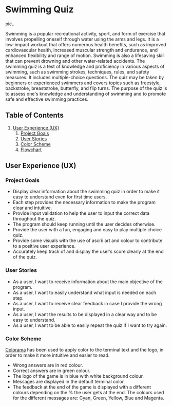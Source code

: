 # Swimming Quiz

pic..

Swimming is a popular recreational activity, sport, and form of exercise that involves propelling oneself through water using the arms and legs. It is a low-impact workout that offers numerous health benefits, such as improved cardiovascular health, increased muscular strength and endurance, and enhanced flexibility and range of motion. Swimming is also a lifesaving skill that can prevent drowning and other water-related accidents.
The swimming quiz is a test of knowledge and proficiency in various aspects of swimming, such as swimming strokes, techniques, rules, and safety measures. It includes multiple-choice questions. The quiz may be taken by beginners or experienced swimmers and covers topics such as freestyle, backstroke, breaststroke, butterfly, and flip turns. The purpose of the quiz is to assess one's knowledge and understanding of swimming and to promote safe and effective swimming practices.

## Table of Contents
1. [User Experience (UX)](#user-experience-UX)
    1. [Project Goals](#project-goals)
    2. [User Stories](#user-stories)
    3. [Color Scheme](#color-scheme)
    5. [Flowchart](#flowchart)


## User Experience (UX)

### Project Goals

* Display clear information about the swimming quiz in order to make it easy to understand even for first time users.
* Each step provides the necessary information to make the program clear and intuitive.
* Provide input validation to help the user to input the correct data throughout the quiz.
* The program should keep running until the user decides otherwise.
* Provide the user with a fun, engaging and easy to play multiple choice quiz.
* Provide some visuals with the use of ascrii art and colour to contribute to a positive user experience.
* Accurately keep track of and display the user’s score clearly at the end of the quiz. 

### User Stories

* As a user, I want to receive information about the main objective of the program.
* As a user, I want to easily understand what input is needed on each step.
* As a user, I want to receive clear feedback in case I provide the wrong input.
* As a user, I want the results to be displayed in a clear way and to be easy to understand.
* As a user, I want to be able to easily repeat the quiz if I want to try again.

### Color Scheme

[Colorama](https://pypi.org/project/colorama/) has been used to apply color to the terminal text and the logo,
in order to make it more intuitive and easier to read.

* Wrong answers are in red colour.
* Correct answers are in green colour.
* The logo of the game is in blue with white background colour.
* Messages are displayed in the default terminal color.
* The feedback at the end of the game is displayed with a different colours depending on the % the user gets at the end. 
    The colours used for the different messages are: Cyan, Green, Yellow, Blue and Magenta.


